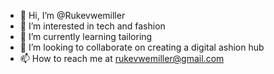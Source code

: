 - 👋 Hi, I’m @Rukevwemiller
- 👀 I’m interested in tech and fashion
- 🌱 I’m currently learning tailoring
- 💞️ I’m looking to collaborate on creating a digital ashion hub
- 📫 How to reach me at rukevwemiller@gmail.com


<!---
Rukevwemiller/Rukevwemiller is a ✨ special ✨ repository because its `README.md` (this file) appears on your GitHub profile.
You can click the Preview link to take a look at your changes.
--->
